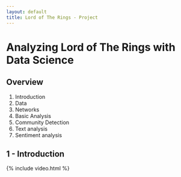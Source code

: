 ```yaml
---
layout: default
title: Lord of The Rings - Project 
---
```


# Analyzing Lord of The Rings with Data Science

## Overview 

1. Introduction
2. Data
3. Networks
4. Basic Analysis
5. Community Detection
6. Text analysis
7. Sentiment analysis

## 1 - Introduction 

{% include video.html %}
